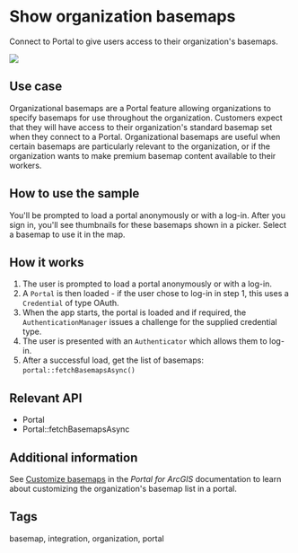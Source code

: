 # Show organization basemaps

Connect to Portal to give users access to their organization's basemaps.

![](screenshot.png)

## Use case

Organizational basemaps are a Portal feature allowing organizations to specify basemaps for use throughout the organization. Customers expect that they will have access to their organization's standard basemap set when they connect to a Portal. Organizational basemaps are useful when certain basemaps are particularly relevant to the organization, or if the organization wants to make premium basemap content available to their workers.

## How to use the sample

You'll be prompted to load a portal anonymously or with a log-in. After you sign in, you'll see thumbnails for these basemaps shown in a picker. Select a basemap to use it in the map.

## How it works

1. The user is prompted to load a portal anonymously or with a log-in.
2. A `Portal` is then loaded - if the user chose to log-in in step 1, this uses a `Credential` of type OAuth.
3. When the app starts, the portal is loaded and if required, the `AuthenticationManager` issues a challenge for the supplied credential type.
4. The user is presented with an `Authenticator` which allows them to log-in.
5. After a successful load, get the list of basemaps: `portal::fetchBasemapsAsync()`

## Relevant API

* Portal
* Portal::fetchBasemapsAsync

## Additional information

See [Customize basemaps](https://enterprise.arcgis.com/en/portal/latest/administer/windows/customize-basemaps.htm) in the *Portal for ArcGIS* documentation to learn about customizing the organization's basemap list in a portal.

## Tags

basemap, integration, organization, portal
